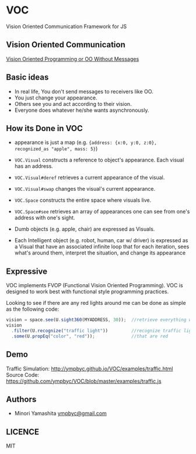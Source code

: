 VOC
===

Vision Oriented Communication Framework for JS

Vision Oriented Communication
-----------------------------

[Vision Oriented Programming or OO Without Messages](http://ympbyc.hatenablog.com/entry/2014/06/12/Visual_Oriented_Programming_or_OO_Without_Messages)

Basic ideas
-----------

+ In real life, You don't send messages to receivers like OO.
+ You just change your appearance.
+ Others see you and act according to their vision.
+ Everyone does whatever he/she wants asynchronously.

How its Done in VOC
-------------------

+ appearance is just a map (e.g. `{address: {x:0, y:0, z:0}, recognized_as "apple", mass: 5}`)
+ `VOC.Visual` constructs a reference to object's appearance. Each visual has an address.
+ `VOC.Visual#deref` retrieves a current appearance of the visual.
+ `VOC.Visual#swap` changes the visual's current appearance.
+ `VOC.Space` constructs the entire space where visuals live.
+ `VOC.Space#see` retrieves an array of appearances one can see from one's address with one's sight.

+ Dumb objects (e.g. apple, chair) are expressed as Visuals.
+ Each Intelligent object (e.g. robot, human, car w/ driver) is expressed as a Visual that have an associated infinite loop that for each iteration, sees what's around them, interpret the situation, and change its appearance

Expressive
----------

VOC implements FVOP (Functional Vision Oriented Programming).  VOC is designed to work best with functional style programming practices.

Looking to see if there are any red lights around me can be done as simple as the following code:

```javascript
vision = space.see(U.sight360(MYADDRESS, 30));  //retrieve everything within 30m
vision
  .filter(U.recognize("traffic light"))         //recognize traffic lights
  .some(U.propEq("color", "red"));              //that are red
```


Demo
----

Traffic Simulation: http://ympbyc.github.io/VOC/examples/traffic.html
Source Code: https://github.com/ympbyc/VOC/blob/master/examples/traffic.js


Authors
-------

+ Minori Yamashita <ympbyc@gmail.com>

LICENCE
-------

MIT
